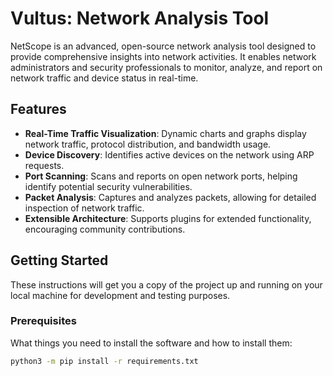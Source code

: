 # Vultus: Network Analysis Tool

NetScope is an advanced, open-source network analysis tool designed to provide comprehensive insights into network activities. It enables network administrators and security professionals to monitor, analyze, and report on network traffic and device status in real-time.

## Features

- **Real-Time Traffic Visualization**: Dynamic charts and graphs display network traffic, protocol distribution, and bandwidth usage.
- **Device Discovery**: Identifies active devices on the network using ARP requests.
- **Port Scanning**: Scans and reports on open network ports, helping identify potential security vulnerabilities.
- **Packet Analysis**: Captures and analyzes packets, allowing for detailed inspection of network traffic.
- **Extensible Architecture**: Supports plugins for extended functionality, encouraging community contributions.

## Getting Started

These instructions will get you a copy of the project up and running on your local machine for development and testing purposes.

### Prerequisites

What things you need to install the software and how to install them:

```bash
python3 -m pip install -r requirements.txt
